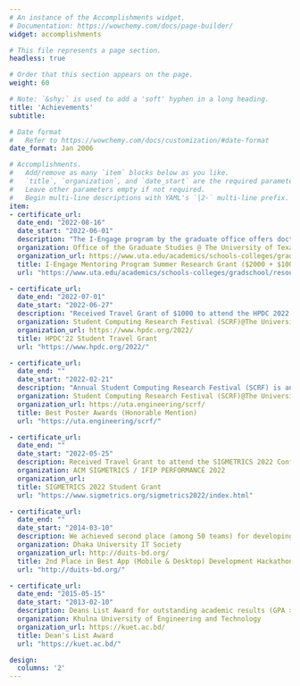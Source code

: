 ```yaml
---
# An instance of the Accomplishments widget.
# Documentation: https://wowchemy.com/docs/page-builder/
widget: accomplishments

# This file represents a page section.
headless: true

# Order that this section appears on the page.
weight: 60

# Note: `&shy;` is used to add a 'soft' hyphen in a long heading.
title: 'Achievements'
subtitle:

# Date format
#   Refer to https://wowchemy.com/docs/customization/#date-format
date_format: Jan 2006

# Accomplishments.
#   Add/remove as many `item` blocks below as you like.
#   `title`, `organization`, and `date_start` are the required parameters.
#   Leave other parameters empty if not required.
#   Begin multi-line descriptions with YAML's `|2-` multi-line prefix.
item:
- certificate_url: 
  date_end: "2022-08-16"
  date_start: "2022-06-01"
  description: "The I-Engage program by the graduate office offers doctoral students an opportunity to practice mentorship skills and exposes undergraduates to cutting-edge research in their field. I submitted a proposal to conduct research with an undergraduate student. Our proposal got accepted and we got funding to conduct research in the Summer of 2022."
  organization: Office of the Graduate Studies @ The University of Texas at Arlington
  organization_url: https://www.uta.edu/academics/schools-colleges/gradschool
  title: I-Engage Mentoring Program Summer Research Grant ($2000 + $1000 for undergraduate student)
  url: "https://www.uta.edu/academics/schools-colleges/gradschool/resources/workshops-and-programs/i-engage"

- certificate_url: 
  date_end: "2022-07-01"
  date_start: "2022-06-27"
  description: "Received Travel Grant of $1000 to attend the HPDC 2022 Conference in Minneapolis, Minnesota, USA"
  organization: Student Computing Research Festival (SCRF)@The University of Texas at Arlington
  organization_url: https://www.hpdc.org/2022/
  title: HPDC'22 Student Travel Grant
  url: "https://www.hpdc.org/2022/"

- certificate_url: 
  date_end: ""
  date_start: "2022-02-21"
  description: "Annual Student Computing Research Festival (SCRF) is an all-day event that allow students of any major to showcase their computing-related work in and out of classrooms, learn from professional role models, and engage with leaders of industry and society"
  organization: Student Computing Research Festival (SCRF)@The University of Texas at Arlington
  organization_url: https://uta.engineering/scrf/
  title: Best Poster Awards (Honorable Mention)
  url: "https://uta.engineering/scrf/"

- certificate_url: 
  date_end: ""
  date_start: "2022-05-25"
  description: Received Travel Grant to attend the SIGMETRICS 2022 Conference
  organization: ACM SIGMETRICS / IFIP PERFORMANCE 2022
  organization_url: 
  title: SIGMETRICS 2022 Student Grant
  url: "https://www.sigmetrics.org/sigmetrics2022/index.html"

- certificate_url: 
  date_end: ""
  date_start: "2014-03-10"
  description: We achieved second place (among 50 teams) for developing a complete application within three days in a Hackathon
  organization: Dhaka University IT Society
  organization_url: http://duits-bd.org/
  title: 2nd Place in Best App (Mobile & Desktop) Development Hackathon
  url: "http://duits-bd.org/"

- certificate_url: 
  date_end: "2015-05-15"
  date_start: "2013-02-10"
  description: Deans List Award for outstanding academic results (GPA > 3.75/4.0) for 2 consecutive years
  organization: Khulna University of Engineering and Technology
  organization_url: https://kuet.ac.bd/
  title: Dean's List Award
  url: "https://kuet.ac.bd/"

design:
  columns: '2' 
---
```

